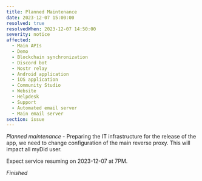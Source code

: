 ```yaml
---
title: Planned Maintenance
date: 2023-12-07 15:00:00
resolved: true
resolvedWhen: 2023-12-07 14:50:00
severity: notice
affected:
  - Main APIs
  - Demo
  - Blockchain synchronization
  - Discord bot
  - Nostr relay
  - Android application
  - iOS application
  - Community Studio
  - Website
  - Helpdesk
  - Support
  - Automated email server
  - Main email server
section: issue
---
```


*Planned maintenance* - Preparing the IT infrastructure for the release of the app, we need to change configuration of the main reverse proxy. This will impact all myDid user.

Expect service resuming on 2023-12-07 at 7PM.

*Finished*
